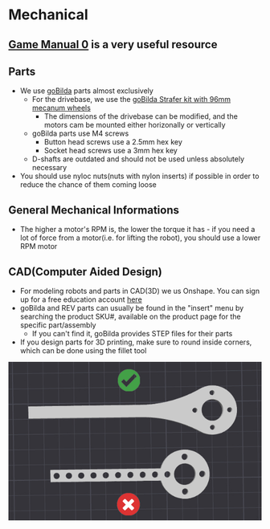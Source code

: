 # Mechanical

## [Game Manual 0](https://gm0.org/en/latest/) is a very useful resource

## Parts

* We use [goBilda](https://www.gobilda.com/) parts almost exclusively
  * For the drivebase, we use the [goBilda Strafer kit with 96mm mecanum wheels](https://www.gobilda.com/strafer-chassis-kit-96mm-mecanum-wheels/)
    * The dimensions of the drivebase can be modified, and the motors cam be mounted either horizonally or vertically
  * goBilda parts use M4 screws
    * Button head screws use a 2.5mm hex key
    * Socket head screws use a 3mm hex key
  * D-shafts are outdated and should not be used unless absolutely necessary
* You should use nyloc nuts(nuts with nylon inserts) if possible in order to reduce the chance of them coming loose

## General Mechanical Informations

* The higher a motor's RPM is, the lower the torque it has - if you need a lot of force from a motor(i.e. for lifting the robot), you should use a lower RPM motor

## CAD(Computer Aided Design)

* For modeling robots and parts in CAD(3D) we us Onshape. You can sign up for a free education account [here](https://www.onshape.com/en/education/)
* goBilda and REV parts can usually be found in the "insert" menu by searching the product SKU#, available on the product page for the specific part/assembly
  * If you can't find it, goBilda provides STEP files for their parts
* If you design parts for 3D printing, make sure to round inside corners, which can be done using the fillet tool

![ ](mechanical_images/3D-round-corners.png)
